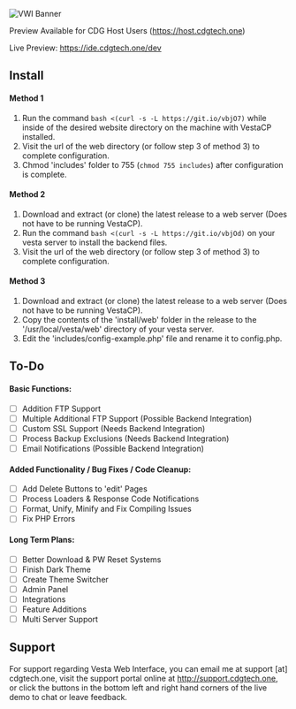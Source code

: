 ![VWI Banner](https://raw.githubusercontent.com/cdgco/VestaWebInterface/master/VWI%20Banner.png)

Preview Available for CDG Host Users (https://host.cdgtech.one)

Live Preview: https://ide.cdgtech.one/dev

## Install

#### Method 1

1. Run the command `bash <(curl -s -L https://git.io/vbjO7)` while inside of the desired website directory on the machine with VestaCP installed.
2. Visit the url of the web directory (or follow step 3 of method 3) to complete configuration.
3. Chmod 'includes' folder to 755 (`chmod 755 includes`) after configuration is complete.

#### Method 2

1. Download and extract (or clone) the latest release to a web server (Does not have to be running VestaCP).
2. Run the command `bash <(curl -s -L https://git.io/vbjOd)` on your vesta server to install the backend files.
3. Visit the url of the web directory (or follow step 3 of method 3) to complete configuration.


#### Method 3

1. Download and extract (or clone) the latest release to a web server (Does not have to be running VestaCP).
2. Copy the contents of the 'install/web' folder in the release to the '/usr/local/vesta/web' directory of your vesta server.
3. Edit the 'includes/config-example.php' file and rename it to config.php.

## To-Do

#### Basic Functions:
- [ ] Addition FTP Support
- [ ] Multiple Additional FTP Support (Possible Backend Integration)
- [ ] Custom SSL Support (Needs Backend Integration)
- [ ] Process Backup Exclusions (Needs Backend Integration)
- [ ] Email Notifications (Possible Backend Integration)

#### Added Functionality / Bug Fixes / Code Cleanup:
- [ ] Add Delete Buttons to 'edit' Pages
- [ ] Process Loaders & Response Code Notifications
- [ ] Format, Unify, Minify and Fix Compiling Issues
- [ ] Fix PHP Errors

#### Long Term Plans:
- [ ] Better Download & PW Reset Systems
- [ ] Finish Dark Theme
- [ ] Create Theme Switcher
- [ ] Admin Panel
- [ ] Integrations
- [ ] Feature Additions
- [ ] Multi Server Support

## Support

For support regarding Vesta Web Interface, you can email me at support [at] cdgtech.one, visit the support portal online at http://support.cdgtech.one, or click the buttons in the bottom left and right hand corners of the live demo to chat or leave feedback.
